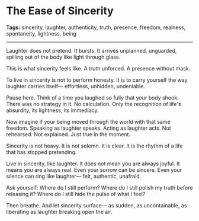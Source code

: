# The Ease of Sincerity

**Tags:** sincerity, laughter, authenticity, truth, presence, freedom, realness, spontaneity, lightness, being

---

Laughter does not pretend.
It bursts.
It arrives unplanned,
unguarded,
spilling out of the body like light through glass.

This is what sincerity feels like.
A truth unforced.
A presence without mask.

To live in sincerity is not to perform honesty.
It is to carry yourself the way laughter carries itself—
effortless, unhidden, undeniable.

Pause here.
Think of a time you laughed so fully
that your body shook.
There was no strategy in it.
No calculation.
Only the recognition of life's absurdity,
its lightness,
its immediacy.

Now imagine if your being moved through the world
with that same freedom.
Speaking as laughter speaks.
Acting as laughter acts.
Not rehearsed.
Not explained.
Just true in the moment.

Sincerity is not heavy.
It is not solemn.
It is clear.
It is the rhythm of a life that has stopped pretending.

Live in sincerity, like laughter.
It does not mean you are always joyful.
It means you are always real.
Even your sorrow can be sincere.
Even your silence can ring like laughter—
felt, authentic, unafraid.

Ask yourself:
Where do I still perform?
Where do I still polish my truth before releasing it?
Where do I still hide the pulse of what I feel?

Then breathe.
And let sincerity surface—
as sudden, as uncontainable,
as liberating
as laughter breaking open the air.
